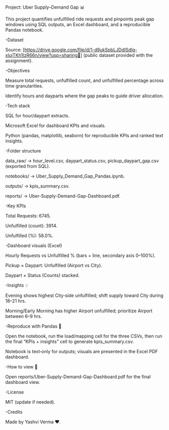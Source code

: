 Project: Uber Supply–Demand Gap 📊

This project quantifies unfulfilled ride requests and pinpoints peak gap windows using SQL outputs, an Excel dashboard, and a reproducible Pandas notebook.


-Dataset

Source: [https://drive.google.com/file/d/1-d9ukSpbLJDdISdIq-xlujTKh1IzR66n/view?usp=sharing🔗] (public dataset provided with the assignment).


-Objectives

Measure total requests, unfulfilled count, and unfulfilled percentage across time granularities.

Identify hours and dayparts where the gap peaks to guide driver allocation.


-Tech stack

SQL for hour/daypart extracts.

Microsoft Excel for dashboard KPIs and visuals.

Python (pandas, matplotlib, seaborn) for reproducible KPIs and ranked text insights.


-Folder structure

data_raw/ → hour_level.csv, daypart_status.csv, pickup_daypart_gap.csv (exported from SQL).

notebooks/ → Uber_Supply_Demand_Gap_Pandas.ipynb.

outputs/ → kpis_summary.csv.

reports/ → Uber-Supply-Demand-Gap-Dashboard.pdf.



-Key KPIs

Total Requests: 6745.

Unfulfilled (count): 3914.

Unfulfilled (%): 58.0%.



-Dashboard visuals (Excel)

Hourly Requests vs Unfulfilled % (bars + line, secondary axis 0–100%).

Pickup × Daypart: Unfulfilled (Airport vs City).

Daypart × Status (Counts) stacked.



-Insights 💡

Evening shows highest City‑side unfulfilled; shift supply toward City during 18–21 hrs.

Morning/Early Morning has higher Airport unfulfilled; prioritize Airport between 6–9 hrs.


-Reproduce with Pandas 🐍

Open the notebook, run the load/mapping cell for the three CSVs, then run the final “KPIs + insights” cell to generate kpis_summary.csv.

Notebook is text‑only for outputs; visuals are presented in the Excel PDF dashboard.


-How to view 📄

Open reports/Uber-Supply-Demand-Gap-Dashboard.pdf for the final dashboard view.


-License

MIT (update if needed).


-Credits

Made by Yashvi Verma ❤️.
